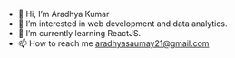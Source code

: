 - 👋 Hi, I’m Aradhya Kumar
- 👀 I’m interested in web development and data analytics.
- 🌱 I’m currently learning ReactJS.
- 📫 How to reach me aradhyasaumay21@gmail.com

<!---
Aradhya0/Aradhya0 is a ✨ special ✨ repository because its `README.md` (this file) appears on your GitHub profile.
You can click the Preview link to take a look at your changes.
--->
